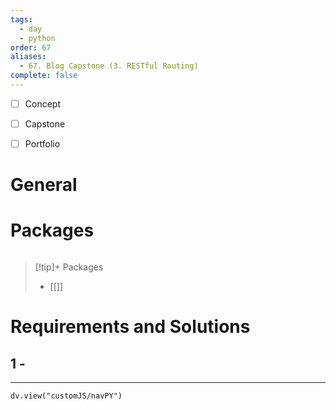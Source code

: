 ```yaml
---
tags:
  - day
  - python
order: 67
aliases:
  - 67. Blog Capstone (3. RESTful Routing)
complete: false
---
```

- [ ] Concept
- [ ] Capstone
- [ ] Portfolio


# General


# Packages
```python

```


> [!tip]+ Packages
> - [[]]


# Requirements and Solutions
## 1 -  

<hr />

```dataviewjs
dv.view("customJS/navPY")
```

